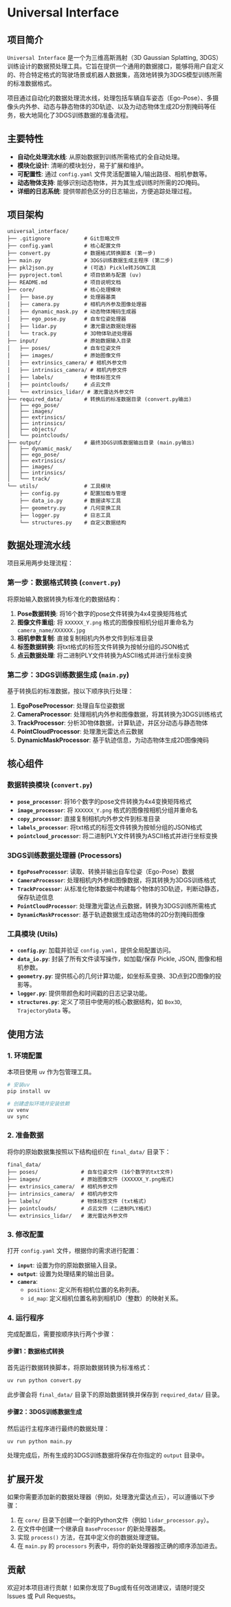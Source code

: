 # Universal Interface

## 项目简介

`Universal Interface` 是一个为三维高斯溅射（3D Gaussian Splatting, 3DGS）训练设计的数据预处理工具。它旨在提供一个通用的数据接口，能够将用户自定义的、符合特定格式的驾驶场景或机器人数据集，高效地转换为3DGS模型训练所需的标准数据格式。

项目通过自动化的数据处理流水线，处理包括车辆自车姿态（Ego-Pose）、多摄像头内外参、动态与静态物体的3D轨迹、以及为动态物体生成2D分割掩码等任务，极大地简化了3DGS训练数据的准备流程。

## 主要特性

- **自动化处理流水线**: 从原始数据到训练所需格式的全自动处理。
- **模块化设计**: 清晰的模块划分，易于扩展和维护。
- **可配置性**: 通过 `config.yaml` 文件灵活配置输入/输出路径、相机参数等。
- **动态物体支持**: 能够识别动态物体，并为其生成训练时所需的2D掩码。
- **详细的日志系统**: 提供带颜色区分的日志输出，方便追踪处理过程。

## 项目架构

```
universal_interface/
├── .gitignore           # Git忽略文件
├── config.yaml          # 核心配置文件
├── convert.py           # 数据格式转换脚本 (第一步)
├── main.py              # 3DGS训练数据生成主程序 (第二步)
├── pkl2json.py          # (可选) Pickle转JSON工具
├── pyproject.toml       # 项目依赖与配置 (uv)
├── README.md            # 项目说明文档
├── core/                # 核心处理模块
│   ├── base.py          # 处理器基类
│   ├── camera.py        # 相机内外参及图像处理器
│   ├── dynamic_mask.py  # 动态物体掩码生成器
│   ├── ego_pose.py      # 自车位姿处理器
│   ├── lidar.py         # 激光雷达数据处理器
│   └── track.py         # 3D物体轨迹处理器
├── input/               # 原始数据输入目录
│   ├── poses/           # 自车位姿文件
│   ├── images/          # 原始图像文件
│   ├── extrinsics_camera/ # 相机外参文件
│   ├── intrinsics_camera/ # 相机内参文件
│   ├── labels/          # 物体标签文件
│   ├── pointclouds/     # 点云文件
│   └── extrinsics_lidar/ # 激光雷达外参文件
├── required_data/       # 转换后的标准数据目录 (convert.py输出)
│   ├── ego_pose/
│   ├── images/
│   ├── extrinsics/
│   ├── intrinsics/
│   ├── objects/
│   └── pointclouds/
├── output/              # 最终3DGS训练数据输出目录 (main.py输出)
│   ├── dynamic_mask/
│   ├── ego_pose/
│   ├── extrinsics/
│   ├── images/
│   ├── intrinsics/
│   └── track/
└── utils/               # 工具模块
    ├── config.py        # 配置加载与管理
    ├── data_io.py       # 数据读写工具
    ├── geometry.py      # 几何变换工具
    ├── logger.py        # 日志工具
    └── structures.py    # 自定义数据结构
```

## 数据处理流水线

项目采用两步处理流程：

### 第一步：数据格式转换 (`convert.py`)

将原始输入数据转换为标准化的数据结构：

1. **Pose数据转换**: 将16个数字的pose文件转换为4x4变换矩阵格式
2. **图像文件重组**: 将 `XXXXXX_Y.png` 格式的图像按相机分组并重命名为 `camera_name/XXXXXX.jpg`
3. **相机参数复制**: 直接复制相机内外参文件到标准目录
4. **标签数据转换**: 将txt格式的标签文件转换为按帧分组的JSON格式
5. **点云数据处理**: 将二进制PLY文件转换为ASCII格式并进行坐标变换

### 第二步：3DGS训练数据生成 (`main.py`)

基于转换后的标准数据，按以下顺序执行处理：

1. **EgoPoseProcessor**: 处理自车位姿数据
2. **CameraProcessor**: 处理相机内外参和图像数据，将其转换为3DGS训练格式
3. **TrackProcessor**: 分析3D物体数据，计算轨迹，并区分动态与静态物体
4. **PointCloudProcessor**: 处理激光雷达点云数据
5. **DynamicMaskProcessor**: 基于轨迹信息，为动态物体生成2D图像掩码

## 核心组件

### 数据转换模块 (`convert.py`)

- **`pose_processor`**: 将16个数字的pose文件转换为4x4变换矩阵格式
- **`image_processor`**: 将 `XXXXXX_Y.png` 格式的图像按相机分组并重命名
- **`copy_processor`**: 直接复制相机内外参文件到标准目录
- **`labels_processor`**: 将txt格式的标签文件转换为按帧分组的JSON格式
- **`pointcloud_processor`**: 将二进制PLY文件转换为ASCII格式并进行坐标变换

### 3DGS训练数据处理器 (Processors)

- **`EgoPoseProcessor`**: 读取、转换并输出自车位姿（Ego-Pose）数据
- **`CameraProcessor`**: 处理相机内外参和图像数据，将其转换为3DGS训练格式
- **`TrackProcessor`**: 从标准化物体数据中构建每个物体的3D轨迹，判断动静态，保存轨迹信息
- **`PointCloudProcessor`**: 处理激光雷达点云数据，转换为3DGS训练所需格式
- **`DynamicMaskProcessor`**: 基于轨迹数据生成动态物体的2D分割掩码图像

### 工具模块 (Utils)

- **`config.py`**: 加载并验证 `config.yaml`，提供全局配置访问。
- **`data_io.py`**: 封装了所有文件读写操作，如加载/保存 Pickle, JSON, 图像和相机参数。
- **`geometry.py`**: 提供核心的几何计算功能，如坐标系变换、3D点到2D图像的投影等。
- **`logger.py`**: 提供带颜色和时间戳的日志记录功能。
- **`structures.py`**: 定义了项目中使用的核心数据结构，如 `Box3D`, `TrajectoryData` 等。

## 使用方法

### 1. 环境配置

本项目使用 `uv` 作为包管理工具。

```bash
# 安装uv
pip install uv

# 创建虚拟环境并安装依赖
uv venv
uv sync
```

### 2. 准备数据

将你的原始数据集按照以下结构组织在 `final_data/` 目录下：

```
final_data/
├── poses/              # 自车位姿文件 (16个数字的txt文件)
├── images/             # 原始图像文件 (XXXXXX_Y.png格式)
├── extrinsics_camera/  # 相机外参文件
├── intrinsics_camera/  # 相机内参文件
├── labels/             # 物体标签文件 (txt格式)
├── pointclouds/        # 点云文件 (二进制PLY格式)
└── extrinsics_lidar/   # 激光雷达外参文件
```

### 3. 修改配置

打开 `config.yaml` 文件，根据你的需求进行配置：

- **`input`**: 设置为你的原始数据输入目录。
- **`output`**: 设置为处理结果的输出目录。
- **`camera`**:
    - `positions`: 定义所有相机位置的名称列表。
    - `id_map`: 定义相机位置名称到相机ID（整数）的映射关系。

### 4. 运行程序

完成配置后，需要按顺序执行两个步骤：

#### 步骤1：数据格式转换

首先运行数据转换脚本，将原始数据转换为标准格式：

```bash
uv run python convert.py
```

此步骤会将 `final_data/` 目录下的原始数据转换并保存到 `required_data/` 目录。

#### 步骤2：3DGS训练数据生成

然后运行主程序进行最终的数据处理：

```bash
uv run python main.py
```

处理完成后，所有生成的3DGS训练数据将保存在你指定的 `output` 目录中。

## 扩展开发

如果你需要添加新的数据处理器（例如，处理激光雷达点云），可以遵循以下步骤：

1.  在 `core/` 目录下创建一个新的Python文件（例如 `lidar_processor.py`）。
2.  在文件中创建一个继承自 `BaseProcessor` 的新处理器类。
3.  实现 `process()` 方法，在其中定义你的数据处理逻辑。
4.  在 `main.py` 的 `processors` 列表中，将你的新处理器按正确的顺序添加进去。

## 贡献

欢迎对本项目进行贡献！如果你发现了Bug或有任何改进建议，请随时提交 Issues 或 Pull Requests。
